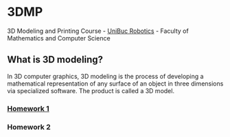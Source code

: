# 3DMP
3D Modeling and Printing Course - [UniBuc Robotics](https://github.com/unibucrobotics) - Faculty of Mathematics and Computer Science

## What is 3D modeling?
In 3D computer graphics, 3D modeling is the process of developing a mathematical representation of any surface of an object in three dimensions via specialized software. The product is called a 3D model.

### [Homework 1](/homework-1)
### Homework 2
